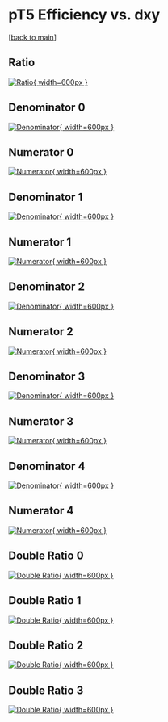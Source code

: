 # pT5 Efficiency vs. dxy

[[back to main](./)]



## Ratio

[![Ratio](../mtv/var/pT5_base_11_1_eff_dxy.png){ width=600px }](../mtv/var/pT5_base_11_1_eff_dxy.pdf)

## Denominator 0

[![Denominator](../mtv/den/pT5_base_11_1_eff_dxy_den0.png){ width=600px }](../mtv/den/pT5_base_11_1_eff_dxy_den0.pdf)

## Numerator 0

[![Numerator](../mtv/num/pT5_base_11_1_eff_dxy_num0.png){ width=600px }](../mtv/num/pT5_base_11_1_eff_dxy_num0.pdf)

## Denominator 1

[![Denominator](../mtv/den/pT5_base_11_1_eff_dxy_den1.png){ width=600px }](../mtv/den/pT5_base_11_1_eff_dxy_den1.pdf)

## Numerator 1

[![Numerator](../mtv/num/pT5_base_11_1_eff_dxy_num1.png){ width=600px }](../mtv/num/pT5_base_11_1_eff_dxy_num1.pdf)

## Denominator 2

[![Denominator](../mtv/den/pT5_base_11_1_eff_dxy_den2.png){ width=600px }](../mtv/den/pT5_base_11_1_eff_dxy_den2.pdf)

## Numerator 2

[![Numerator](../mtv/num/pT5_base_11_1_eff_dxy_num2.png){ width=600px }](../mtv/num/pT5_base_11_1_eff_dxy_num2.pdf)

## Denominator 3

[![Denominator](../mtv/den/pT5_base_11_1_eff_dxy_den3.png){ width=600px }](../mtv/den/pT5_base_11_1_eff_dxy_den3.pdf)

## Numerator 3

[![Numerator](../mtv/num/pT5_base_11_1_eff_dxy_num3.png){ width=600px }](../mtv/num/pT5_base_11_1_eff_dxy_num3.pdf)

## Denominator 4

[![Denominator](../mtv/den/pT5_base_11_1_eff_dxy_den4.png){ width=600px }](../mtv/den/pT5_base_11_1_eff_dxy_den4.pdf)

## Numerator 4

[![Numerator](../mtv/num/pT5_base_11_1_eff_dxy_num4.png){ width=600px }](../mtv/num/pT5_base_11_1_eff_dxy_num4.pdf)

## Double Ratio 0

[![Double Ratio](../mtv/ratio/pT5_base_11_1_eff_dxy_ratio0.png){ width=600px }](../mtv/ratio/pT5_base_11_1_eff_dxy_ratio0.pdf)

## Double Ratio 1

[![Double Ratio](../mtv/ratio/pT5_base_11_1_eff_dxy_ratio1.png){ width=600px }](../mtv/ratio/pT5_base_11_1_eff_dxy_ratio1.pdf)

## Double Ratio 2

[![Double Ratio](../mtv/ratio/pT5_base_11_1_eff_dxy_ratio2.png){ width=600px }](../mtv/ratio/pT5_base_11_1_eff_dxy_ratio2.pdf)

## Double Ratio 3

[![Double Ratio](../mtv/ratio/pT5_base_11_1_eff_dxy_ratio3.png){ width=600px }](../mtv/ratio/pT5_base_11_1_eff_dxy_ratio3.pdf)

